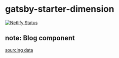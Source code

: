 # gatsby-starter-dimension

[![Netlify Status](https://api.netlify.com/api/v1/badges/5171e2a8-9299-4b00-a26f-815b9c84fcd4/deploy-status)](https://app.netlify.com/sites/mews-base/deploys)

## note: Blog component

[sourcing data](https://www.gatsbyjs.org/docs/recipes/sourcing-data#sourcing-markdown-data-for-blog-posts-and-pages-with-graphql)
